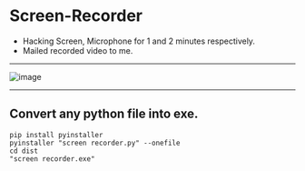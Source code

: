 # Screen-Recorder
- Hacking Screen, Microphone for 1 and 2 minutes respectively.
- Mailed recorded video to me.

--------------------------------

![image](https://user-images.githubusercontent.com/50515418/129838176-0b5c48c4-1b46-4d5c-9274-ab8d7430790b.png)

----------------------------------

## Convert any python file into exe.
    pip install pyinstaller
    pyinstaller "screen recorder.py" --onefile
    cd dist
    "screen recorder.exe"
